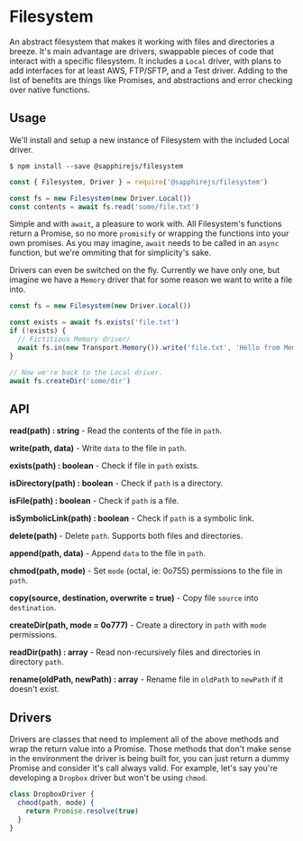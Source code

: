 # Filesystem

An abstract filesystem that makes it working with files and directories a breeze. It's main advantage are drivers, swappable pieces of code that interact with a specific filesystem. It includes a `Local` driver, with plans to add interfaces for at least AWS, FTP/SFTP, and a Test driver. Adding to the list of benefits are things like Promises, and abstractions and error checking over native functions.

## Usage

We'll install and setup a new instance of Filesystem with the included Local driver.

```
$ npm install --save @sapphirejs/filesystem
```

```js
const { Filesystem, Driver } = require('@sapphirejs/filesystem')

const fs = new Filesystem(new Driver.Local())
const contents = await fs.read('some/file.txt')
```

Simple and with `await`, a pleasure to work with. All Filesystem's functions return a Promise, so no more `promisify` or wrapping the functions into your own promises. As you may imagine, `await` needs to be called in an `async` function, but we're ommiting that for simplicity's sake.

Drivers can even be switched on the fly. Currently we have only one, but imagine we have a `Memory` driver that for some reason we want to write a file into.

```js
const fs = new Filesystem(new Driver.Local())

const exists = await fs.exists('file.txt')
if (!exists) {
  // Fictitious Memory driver/
  await fs.in(new Transport.Memory()).write('file.txt', 'Hello from Memory')
}

// Now we're back to the Local driver.
await fs.createDir('some/dir')
```

## API

**read(path) : string** - Read the contents of the file in `path`.

**write(path, data)** - Write `data` to the file in `path`.

**exists(path) : boolean** - Check if file in `path` exists.

**isDirectory(path) : boolean** - Check if `path` is a directory.

**isFile(path) : boolean** - Check if `path` is a file.

**isSymbolicLink(path) : boolean** - Check if `path` is a symbolic link.

**delete(path)** - Delete `path`. Supports both files and directories.

**append(path, data)** - Append `data` to the file in `path`.

**chmod(path, mode)** - Set `mode` (octal, ie: 0o755) permissions to the file in `path`.

**copy(source, destination, overwrite = true)** - Copy file `source` into `destination`.

**createDir(path, mode = 0o777)** - Create a directory in `path` with `mode` permissions.

**readDir(path) : array** - Read non-recursively files and directories in directory `path`.

**rename(oldPath, newPath) : array** - Rename file in `oldPath` to `newPath` if it doesn't exist.

## Drivers

Drivers are classes that need to implement all of the above methods and wrap the return value into a Promise. Those methods that don't make sense in the environment the driver is being built for, you can just return a dummy Promise and consider it's call always valid. For example, let's say you're developing a `Dropbox` driver but won't be using `chmod`.

```js
class DropboxDriver {
  chmod(path, mode) {
    return Promise.resolve(true)
  }
}
```
